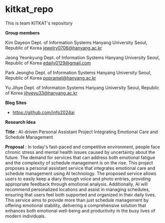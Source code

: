 # kitkat_repo
This is team KITKAT's repository

**Group members**

Kim Dayeon
Dept. of Information Systems
Hanyang University
Seoul, Republic of Korea
[jewelry0706@hanyang.ac.kr](mailto:jewelry0706@hanyang.ac.kr)

Jeong Yeonkyung
Dept. of Information Systems
Hanyang University
Seoul, Republic of Korea
[edaily0129@gmail.com](mailto:edaily0129@gmail.com)

Park Jeongho
Dept. of Information Systems
Hanyang University
Seoul, Republic of Korea
[popramel@hanyang.ac.kr](mailto:popramel@hanyang.ac.kr)

Yu Jihye
Dept. of Information Systems
Hanyang University
Seoul, Republic of Korea
[jihyeyu33@hanyang.ac.kr](mailto:jihyeyu33@hanyang.ac.kr)

**Blog Sites**

- https://github.com/info2024ai

**Research Idea**

**Title** : AI-driven Personal Assistant Project Integrating Emotional Care and Schedule Management

**Proposal** : In today's fast-paced and competitive environment, people face chronic stress and mental health issues caused by uncertainty about the future. The demand for services that can address both emotional fatigue and the complexity of schedule management is on the rise. This project proposes a personal assistant service that integrates emotional care and schedule management using AI technology. The proposed service allows users to easily keep a diary through voice and photo entries, providing appropriate feedback through emotional analysis. Additionally, AI will recommend personalized locations and assist in managing schedules, ensuring that users feel both supported and organized in their daily lives. This service aims to provide more than just schedule management by offering emotional stability, delivering a comprehensive solution that enhances both emotional well-being and productivity in the busy lives of modern individuals.
